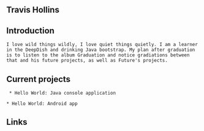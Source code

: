  ## Travis Hollins
    
 ## Introduction
    I love wild things wildly, I love quiet things quietly. I am a learner in the DeepDish and drinking Java bootstrap. My plan after graduation is to listen to the album Graduation and notice gradiations between that and his future projects, as well as Future's projects.
 ## Current projects
     * Hello World: Java console application
      
    * Hello World: Android app
 ## Links